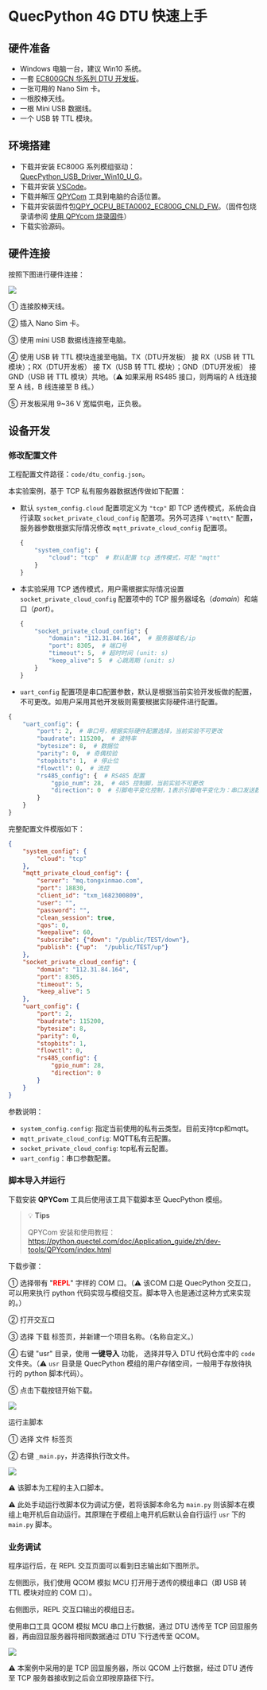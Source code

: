 # QuecPython 4G DTU 快速上手

## 硬件准备

- Windows 电脑一台，建议 Win10 系统。
- 一套 [EC800GCN 华系列 DTU 开发板](https://python.quectel.com/doc/Getting_started/zh/evb/ec800g_hua_dtu.html)。
- 一张可用的 Nano Sim 卡。
- 一根胶棒天线。
- 一根 Mini USB 数据线。
- 一个 USB 转 TTL 模块。

## 环境搭建

- 下载并安装 EC800G 系列模组驱动：[QuecPython_USB_Driver_Win10_U_G](https://python.quectel.com/wp-content/uploads/2024/09/Quectel_Windows_USB_DriverU_V1.0.19.zip)。
- 下载并安装 [VSCode](https://code.visualstudio.com/)。
- 下载并解压 [QPYCom](https://python.quectel.com/wp-content/uploads/2024/09/QPYcom_V3.6.0.zip) 工具到电脑的合适位置。
- 下载并安装固件包[QPY_OCPU_BETA0002_EC800G_CNLD_FW](https://python.quectel.com/wp-content/uploads/2024/09/QPY_OCPU_BETA0002_EC800G_CNLD_FW.zip)。（固件包烧录请参阅 [使用 QPYcom 烧录固件](https://python.quectel.com/doc/Application_guide/zh/dev-tools/QPYcom/qpycom-dw.html)）
- 下载实验源码。

## 硬件连接

按照下图进行硬件连接：

![](./images/DTU_wires_connection.png)

① 连接胶棒天线。

② 插入 Nano Sim 卡。

③ 使用 mini USB 数据线连接至电脑。

④ 使用 USB 转 TTL 模块连接至电脑。TX（DTU开发板） 接 RX（USB 转 TTL 模块）；RX（DTU开发板） 接 TX（USB 转 TTL 模块）；GND（DTU开发板） 接  GND（USB 转 TTL 模块）共地。（⚠ 如果采用 RS485 接口，则两端的 A 线连接至 A 线，B 线连接至 B 线。）

⑤ 开发板采用 9~36 V 宽幅供电，正负极。

## 设备开发

### 修改配置文件

工程配置文件路径：`code/dtu_config.json`。 

本实验案例，基于 TCP 私有服务器数据透传做如下配置：

- 默认 `system_config.cloud` 配置项定义为 `"tcp"` 即 TCP 透传模式，系统会自行读取 `socket_private_cloud_config` 配置项。另外可选择 `\"mqtt\"` 配置，服务器参数根据实际情况修改 `mqtt_private_cloud_config` 配置项。

  ```python
  {
      "system_config": {
          "cloud": "tcp"  # 默认配置 tcp 透传模式，可配 "mqtt"
      }
  }
  ```

- 本实验采用 TCP 透传模式，用户需根据实际情况设置 `socket_private_cloud_config` 配置项中的 TCP 服务器域名（*domain*）和端口（*port*）。

  ```python
  {
      "socket_private_cloud_config": {
          "domain": "112.31.84.164",  # 服务器域名/ip
          "port": 8305,  # 端口号
          "timeout": 5,  # 超时时间 (unit: s)
          "keep_alive": 5  # 心跳周期 (unit: s)
      }
  }
  ```

-  `uart_config` 配置项是串口配置参数，默认是根据当前实验开发板做的配置，不可更改。如用户采用其他开发板则需要根据实际硬件进行配置。

```python
{
    "uart_config": {
        "port": 2,  # 串口号，根据实际硬件配置选择，当前实验不可更改
        "baudrate": 115200,  # 波特率
        "bytesize": 8,  # 数据位
        "parity": 0,  # 奇偶校验
        "stopbits": 1,  # 停止位
        "flowctl": 0,  # 流控
        "rs485_config": {  # RS485 配置
        	"gpio_num": 28,  # 485 控制脚，当前实验不可更改
            "direction": 0  # 引脚电平变化控制，1表示引脚电平变化为：串口发送数据之前由低拉高、发送数据之后再由高拉低，0表示引脚电平变化为：串口发送数据之前由高拉低、发送数据之后再由低拉高
        }
    }
}
```

完整配置文件模版如下：

```json
{
    "system_config": {
        "cloud": "tcp"
    },
    "mqtt_private_cloud_config": {
        "server": "mq.tongxinmao.com",
        "port": 18830,
        "client_id": "txm_1682300809",
        "user": "",
        "password": "",
        "clean_session": true,
        "qos": 0,
        "keepalive": 60,
        "subscribe": {"down": "/public/TEST/down"},
        "publish": {"up":  "/public/TEST/up"}
    },
    "socket_private_cloud_config": {
        "domain": "112.31.84.164",
        "port": 8305,
        "timeout": 5,
        "keep_alive": 5
    },
    "uart_config": {
        "port": 2,
        "baudrate": 115200,
        "bytesize": 8,
        "parity": 0,
        "stopbits": 1,
        "flowctl": 0,
        "rs485_config": {
        	"gpio_num": 28,
            "direction": 0
        }
    }
}
```

参数说明：

- `system_config.config`: 指定当前使用的私有云类型。目前支持tcp和mqtt。
- `mqtt_private_cloud_config`: MQTT私有云配置。
- `socket_private_cloud_config`: tcp私有云配置。
- `uart_config`：串口参数配置。

### 脚本导入并运行

下载安装 **QPYCom** 工具后使用该工具下载脚本至 QuecPython 模组。

> 💡 **Tips**
>
> QPYCom 安装和使用教程：https://python.quectel.com/doc/Application_guide/zh/dev-tools/QPYcom/index.html

下载步骤：

① 选择带有 "<font color="red">**REPL**</font>" 字样的 COM 口。（⚠ 该COM 口是 QuecPython 交互口，可以用来执行 python 代码实现与模组交互。脚本导入也是通过这种方式来实现的。）

② 打开交互口

③ 选择 下载 标签页，并新建一个项目名称。（名称自定义。）

④ 右键 "usr" 目录，使用 **一键导入** 功能， 选择并导入 DTU 代码仓库中的 `code` 文件夹。（⚠ `usr` 目录是 QuecPython 模组的用户存储空间，一般用于存放待执行的 python 脚本代码）。

⑤ 点击下载按钮开始下载。

![](./images/download_scripts.png)

运行主脚本

① 选择 文件 标签页

② 右键 `_main.py`，并选择执行改文件。

![](./images/run_scripts.png)

⚠ 该脚本为工程的主入口脚本。

⚠ 此处手动运行改脚本仅为调试方便，若将该脚本命名为 `main.py` 则该脚本在模组上电开机后自动运行。其原理在于模组上电开机后默认会自行运行 `usr` 下的 `main.py` 脚本。

### 业务调试

程序运行后，在 REPL 交互页面可以看到日志输出如下图所示。

左侧图示，我们使用 QCOM 模拟 MCU 打开用于透传的模组串口（即 USB 转 TTL 模块对应的 COM 口）。

右侧图示，REPL 交互口输出的模组日志。

使用串口工具 QCOM 模拟 MCU 串口上行数据，通过 DTU 透传至 TCP 回显服务器，再由回显服务器将相同数据通过 DTU 下行透传至 QCOM。

![](./images/debugview.png)

⚠ 本案例中采用的是 TCP 回显服务器，所以 QCOM 上行数据，经过 DTU 透传至 TCP 服务器接收到之后会立即按原路径下行。

